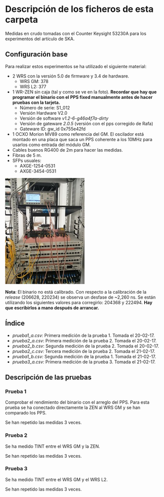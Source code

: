 # Descripción de los ficheros de esta carpeta

Medidas en crudo tomadas con el Counter Keysight 53230A para los experimentos
del artículo de SKA.

## Configuración base

Para realizar estos experimentos se ha utilizado el siguiente material:

- 2 WRS con la versión 5.0 de firmware y 3.4 de hardware.
  - WRS GM: 378
  - WRS L2: 377
- 1 WR-ZEN sin caja (tal y como se ve en la foto). **Recordar que hay que programar el binario con el PPS fixed manualmente antes de hacer pruebas con la tarjeta.**
  - Número de serie: S1_012
  - Versión Hardware V2.0
  - Versión de software *v1.2-6-g46a4f7a-dirty*
  - Versión de gateware *2.0.5* (versión con el pps corregido de Rafa)
  - Gateware ID: gw_id 0x755e42fd
- 1 OCXO Morion MV89 como referencia del GM. El oscilador está montado en una placa que saca un PPS coherente a los 10MHz para usarlos como entrada del módulo GM.
- Cables buenos RG400 de 2m para hacer las medidas.
- Fibras de 5 m.
- SFPs usuales:
  - AXGE-1254-0531
  - AXGE-3454-0531

![Esquema de medida del PPS](../img/setup_pps.jpg)

**Nota**: El binario no está calibrado. Con respecto a la calibración de la *release* (206628, 220234) se observa un desfase de ~2,260 ns. Se están utilizando los siguientes valores para corregirlo: 204368 y 222494. **Hay que escribirlos a mano después de arrancar.**

## Índice

- *prueba1_a.csv:* Primera medición de la prueba 1. Tomada el 20-02-17.
- *prueba2_a.csv*: Primera medición de la prueba 2. Tomada el 20-02-17.
- *prueba2_b.csv*: Segunda medición de la prueba 2. Tomada el 20-02-17.
- *prueba2_c.csv:* Tercera medición de la prueba 2. Tomada el 21-02-17.
- *prueba1_b.csv:* Segunda medición de la prueba 1. Tomada el 21-02-17.
- *prueba3_a.csv:* Primera medición de la prueba 3. Tomada el 21-02-17.

## Descripción de las pruebas

### Prueba 1

Comprobar el rendimiento del binario con el arreglo del PPS. Para esta prueba se ha conectado directamente la ZEN al WRS GM y se han comparado los PPS.

Se han repetido las medidas 3 veces.

### Prueba 2

Se ha medido TINT entre el WRS GM y la ZEN.

Se han repetido las medidas 3 veces.

### Prueba 3

Se ha medido TINT entre el WRS GM y el WRS L2.

Se han repetido las medidas 3 veces.

